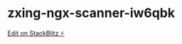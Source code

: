 # zxing-ngx-scanner-iw6qbk

[Edit on StackBlitz ⚡️](https://stackblitz.com/edit/zxing-ngx-scanner-iw6qbk)